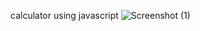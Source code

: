 calculator using javascript
![Screenshot (1)](https://github.com/codechan-dev/CodSoft-task2/assets/89308654/6cb15e65-9d7b-46ff-9da2-75cff7ad86ae)
